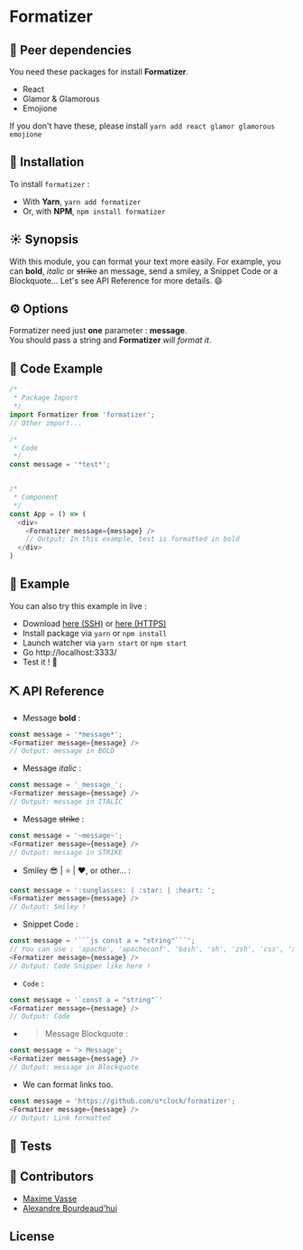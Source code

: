 # Formatizer

## :muscle: Peer dependencies
You need these packages for install **Formatizer**.
  * React
  * Glamor & Glamorous
  * Emojione

If you don't have these, please install `yarn add react glamor glamorous emojione`


## :rocket: Installation
To install `formatizer` :
  * With **Yarn**, `yarn add formatizer`
  * Or, with **NPM**, `npm install formatizer`


## :sunny: Synopsis
With this module, you can format your text more easily. For example, you can **bold**, _italic_ or ~~strike~~ an message, send a smiley, a Snippet Code or a Blockquote... Let's see API Reference for more details. :smile:


## :gear: Options
Formatizer need just **one** parameter : **message**.   
You should pass a string and **Formatizer** _will format it_.


## :eyes: Code Example
```js
/*
 * Package Import
 */
import Formatizer from 'formatizer';
// Other import...

/*
 * Code
 */
const message = '*test*';


/*
 * Component
 */
const App = () => (
  <div>
    <Formatizer message={message} />
    // Output: In this example, test is formatted in bold
  </div>
)
```


## :eyes: Example

You can also try this example in live :
  * Download [here (SSH)](git@github.com:O-clock/formatizer.git) or [here (HTTPS)](https://github.com/O-clock/formatizer.git)
  * Install package via `yarn` or `npm install`
  * Launch watcher via `yarn start` or `npm start`
  * Go http://localhost:3333/
  * Test it ! :tada:


## :pick: API Reference
* Message **bold** :   
```js
const message = '*message*';
<Formatizer message={message} />
// Output: message in BOLD
```

* Message _italic_ :   
```js
const message = '_message_';
<Formatizer message={message} />
// Output: message in ITALIC
```

* Message ~~strike~~ :   
```js
const message = '~message~';
<Formatizer message={message} />
// Output: message in STRIKE
```

* Smiley :sunglasses: | :star: | :heart:, or other... :
```js
const message = ':sunglasses: | :star: | :heart: ';
<Formatizer message={message} />
// Output: Smiley !
```

* Snippet Code :
```js
const message = '```js const a = "string"```';   
// You can use : 'apache', 'apacheconf', 'bash', 'sh', 'zsh', 'css', 'xml', 'html', 'xhtml', 'rss', 'atom', 'xjb', 'xsd', 'xsl', 'plist', 'ini', 'json', 'javascript', 'js', 'jsx', 'less', 'markdown', 'md', 'mkdown', 'mkd', 'php', 'scss', 'sql', 'stylus', 'styl' or 'twig',
<Formatizer message={message} />
// Output: Code Snipper like here !
```

* `Code` :
```js
const message = '`const a = "string"`'
<Formatizer message={message} />
// Output: Code
```

* > Message Blockquote :   
```js
const message = '> Message';
<Formatizer message={message} />
// Output: message in Blockquote
```

* We can format links too.
```js
const message = 'https://github.com/o*clock/formatizer';
<Formatizer message={message} />
// Output: Link formatted
```


## :construction: Tests


## :busts_in_silhouette: Contributors
* [Maxime Vasse](https://github.com/webdif)
* [Alexandre Bourdeaud'hui](https://github.com/alexandrebourdeaudhui)


## License

